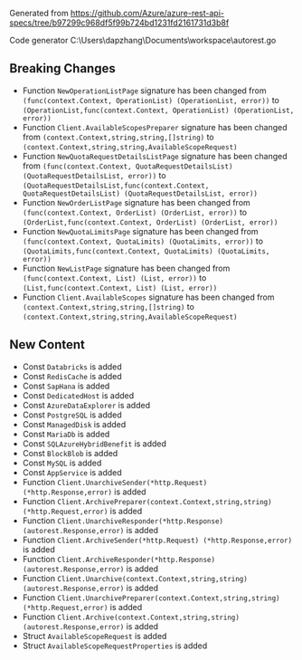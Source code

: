 
Generated from https://github.com/Azure/azure-rest-api-specs/tree/b97299c968df5f99b724bd1231fd2161731d3b8f

Code generator C:\Users\dapzhang\Documents\workspace\autorest.go

## Breaking Changes

- Function `NewOperationListPage` signature has been changed from `(func(context.Context, OperationList) (OperationList, error))` to `(OperationList,func(context.Context, OperationList) (OperationList, error))`
- Function `Client.AvailableScopesPreparer` signature has been changed from `(context.Context,string,string,[]string)` to `(context.Context,string,string,AvailableScopeRequest)`
- Function `NewQuotaRequestDetailsListPage` signature has been changed from `(func(context.Context, QuotaRequestDetailsList) (QuotaRequestDetailsList, error))` to `(QuotaRequestDetailsList,func(context.Context, QuotaRequestDetailsList) (QuotaRequestDetailsList, error))`
- Function `NewOrderListPage` signature has been changed from `(func(context.Context, OrderList) (OrderList, error))` to `(OrderList,func(context.Context, OrderList) (OrderList, error))`
- Function `NewQuotaLimitsPage` signature has been changed from `(func(context.Context, QuotaLimits) (QuotaLimits, error))` to `(QuotaLimits,func(context.Context, QuotaLimits) (QuotaLimits, error))`
- Function `NewListPage` signature has been changed from `(func(context.Context, List) (List, error))` to `(List,func(context.Context, List) (List, error))`
- Function `Client.AvailableScopes` signature has been changed from `(context.Context,string,string,[]string)` to `(context.Context,string,string,AvailableScopeRequest)`

## New Content

- Const `Databricks` is added
- Const `RedisCache` is added
- Const `SapHana` is added
- Const `DedicatedHost` is added
- Const `AzureDataExplorer` is added
- Const `PostgreSQL` is added
- Const `ManagedDisk` is added
- Const `MariaDb` is added
- Const `SQLAzureHybridBenefit` is added
- Const `BlockBlob` is added
- Const `MySQL` is added
- Const `AppService` is added
- Function `Client.UnarchiveSender(*http.Request) (*http.Response,error)` is added
- Function `Client.ArchivePreparer(context.Context,string,string) (*http.Request,error)` is added
- Function `Client.UnarchiveResponder(*http.Response) (autorest.Response,error)` is added
- Function `Client.ArchiveSender(*http.Request) (*http.Response,error)` is added
- Function `Client.ArchiveResponder(*http.Response) (autorest.Response,error)` is added
- Function `Client.Unarchive(context.Context,string,string) (autorest.Response,error)` is added
- Function `Client.UnarchivePreparer(context.Context,string,string) (*http.Request,error)` is added
- Function `Client.Archive(context.Context,string,string) (autorest.Response,error)` is added
- Struct `AvailableScopeRequest` is added
- Struct `AvailableScopeRequestProperties` is added

